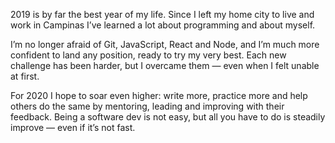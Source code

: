 2019 is by far the best year of my life. Since I left my home city to live and work in Campinas I’ve learned a lot about programming and about myself.

I’m no longer afraid of Git, JavaScript, React and Node, and I’m much more confident to land any position, ready to try my very best. Each new challenge has been harder, but I overcame them — even when I felt unable at first.

For 2020 I hope to soar even higher: write more, practice more and help others do the same by mentoring, leading and improving with their feedback. Being a software dev is not easy, but all you have to do is steadily improve — even if it’s not fast.
